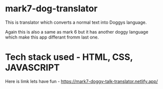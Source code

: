 # mark7-dog-translator
 This is translator which converts a normal text into Doggys language.
 
 Again this is also a same as mark 6 but it has another doggy language which make this app differant fromm last one.
 
 <h1>Tech stack used - HTML, CSS, JAVASCRIPT</h1>
 
 Here is limk lets have fun - https://mark7-doggy-talk-translator.netlify.app/
